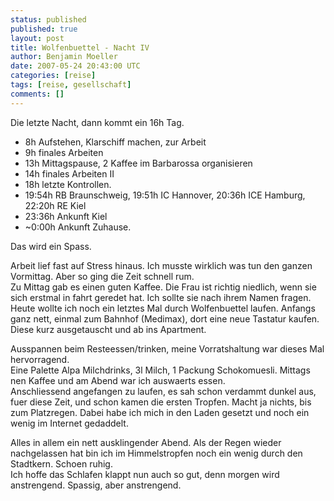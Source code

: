 ```yaml
---
status: published
published: true
layout: post
title: Wolfenbuettel - Nacht IV
author: Benjamin Moeller
date: 2007-05-24 20:43:00 UTC
categories: [reise]
tags: [reise, gesellschaft]
comments: []
---
```


Die letzte Nacht, dann kommt ein 16h Tag.

* 8h Aufstehen, Klarschiff machen, zur Arbeit
* 9h finales Arbeiten
* 13h Mittagspause, 2 Kaffee im Barbarossa organisieren
* 14h finales Arbeiten II
* 18h letzte Kontrollen.
* 19:54h RB Braunschweig, 19:51h IC Hannover, 20:36h ICE Hamburg, 22:20h RE Kiel
* 23:36h Ankunft Kiel
* ~0:00h Ankunft Zuhause.

Das wird ein Spass.  

Arbeit lief fast auf Stress hinaus. Ich musste wirklich was tun den ganzen Vormittag. Aber so ging die Zeit schnell rum.  
Zu Mittag gab es einen guten Kaffee. Die Frau ist richtig niedlich, wenn sie sich erstmal in fahrt geredet hat. Ich sollte sie nach ihrem Namen fragen.  
Heute wollte ich noch ein letztes Mal durch Wolfenbuettel laufen. Anfangs ganz nett, einmal zum Bahnhof (Medimax), dort eine neue Tastatur kaufen. Diese kurz ausgetauscht und ab ins Apartment.  

Ausspannen beim Resteessen/trinken, meine Vorratshaltung war dieses Mal hervorragend.  
Eine Palette Alpa Milchdrinks, 3l Milch, 1 Packung Schokomuesli. Mittags nen Kaffee und am Abend war ich auswaerts essen.  
Anschliessend angefangen zu laufen, es sah schon verdammt dunkel aus, fuer diese Zeit, und schon kamen die ersten Tropfen. Macht ja nichts, bis zum Platzregen. Dabei habe ich mich in den Laden gesetzt und noch ein wenig im Internet gedaddelt.  

Alles in allem ein nett ausklingender Abend. Als der Regen wieder nachgelassen hat bin ich im Himmelstropfen noch ein wenig durch den Stadtkern. Schoen ruhig.  
Ich hoffe das Schlafen klappt nun auch so gut, denn morgen wird anstrengend. Spassig, aber anstrengend.  
